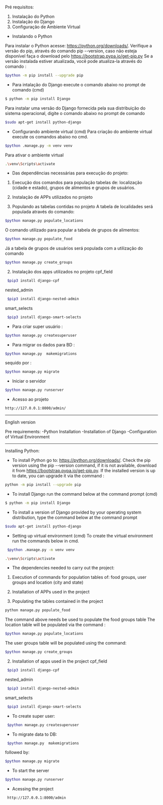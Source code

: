 
Pré requisitos:
1. Instalação do Python
2. Instalação do Django
3. Configuração de Ambiente Virtual


- Instalando o Python

Para instalar o Python acesse: https://python.org/downloads/. 
Verifique a versão do pip, através do comando pip --version, caso não esteja disponível faça o download pelo https://bootstrap.pypa.io/get-pip.py
Se a versão instalada estiver atualizada, você pode atualiza-la através do comando :
```bash 
$python -m pip install --upgrade pip
```

- Para intalação do Django execute o comando abaixo no prompt de comando (cmd)
```bash
$ python -m pip install Django
```
  Para  instalar uma versão do Django fornecida pela sua distribuição do sistema operacional, digite o comando abaixo no prompt de comando 
```bash 
$sudo apt-get install python-django
```

- Configurando ambiente virtual (cmd)
Para criação  do ambiente virtual execute os comandos abaixo no cmd.
```bash
$python .manage.py -m venv venv
```
Para ativar o ambiente virtual
```bash 
.\venv\Scripts\activate
```

- Das dependências necessárias para execução  do projeto:
1. Execução dos comandos para população tabelas de: localização (cidade e estado), grupos de alimentos e grupos de usuários.
2. Instalação de APPs utilizados no projeto 

  1. Populando as tabelas contidas no projeto
A tabela de localidades será populada através do comando:
```bash 
$python manage.py populate_locations
```
O comando  utilizado para popular a tabela de grupos de alimentos:
```bash
$python manage.py populate_food
``` 
Já a tabela de grupos de usuários será populada com a utilização do comando 
```bash
$python manage.py create_groups
```
  2. Instalação dos apps utilizados no projeto
    cpf_field
   ```bash
    $pip3 install django-cpf 
   ```
   nested_admin 
   ```bash
    $pip3 install django-nested-admin 
   ```
   smart_selects
   ```bash
    $pip3 install django-smart-selects 
   ```
    
- Para criar super usuário :
```bash 
$python manage.py createsuperuser
```
- Para migrar os dados para BD :
```bash
$python manage.py  makemigrations
```  
sequido por :
```bash
$python manage.py migrate
```
- Iniciar o servidor 
```bash
$python manage.py runserver
```
- Acesso ao projeto 
```bash 
http://127.0.0.1:8000/admin/
```

___________________________________________________________________________

English version

Pre requirements:
-Python Installation
-Installation of Django
-Configuration of Virtual Environment
___

Installing Python:
- To install Python go to: https://python.org/downloads/.
Check the pip version using the pip --version command, if it is not available, download it from https://bootstrap.pypa.io/get-pip.py. If the installed version is up to date, you can upgrade it via the command :
```bash 
python -m pip install --upgrade pip
```

-  To install Django run the command below at the command prompt (cmd)
```bash
$ python -m pip install Django
```
- To install a version of Django provided by your operating system distribution, type the command below at the command prompt
```bash
$sudo apt-get install python-django
```
- Setting up virtual environment (cmd)
To create the virtual environment run the commands below in cmd.
```bash
 $python .manage.py -m venv venv 
```

```bash
.\venv\Scripts\activate
```

- The dependencies needed to carry out the project:
1. Execution of commands for population tables of: food groups, user groups and location (city and state)
2. Installation of APPs used in the project

  1. Populating the tables contained in the project
 ```bash 
 python manage.py populate_food 
``` 
The command above needs be used to populate the food groups table
The location table will be populated via the command :
```bash
$python manage.py populate_locations
```
The user groups table will be populated using the command:
```bash
$python manage.py create_groups
``` 

  2. Installation of apps used in the project
   cpf_field 
   ```bash
    $pip3 install django-cpf 
   ```
   nested_admin
   ```bash
    $pip3 install django-nested-admin 
   ```
   smart_selects
   ```bash
    $pip3 install django-smart-selects 
   ```
    
- To create super user:
```bash
 $python manage.py createsuperuser
```
- To migrate data to DB:
```bash
 $python manage.py  makemigrations
```  
followed by:
```bash 
$python manage.py migrate
```
- To start the server
```bash 
$python manage.py runserver
```
- Acessing the project
```bash 
 http://127.0.0.1:8000/admin
```
